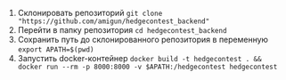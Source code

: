 1. Склонировать репозиторий `git clone "https://github.com/amigun/hedgecontest_backend"`
2. Перейти в папку репозитория `cd hedgecontest_backend`
3. Сохранить путь до склонированного репозитория в переменную `export APATH=$(pwd)`
4. Запустить docker-контейнер `docker build -t hedgecontest . && docker run --rm -p 8000:8000 -v $APATH:/hedgecontest hedgecontest`